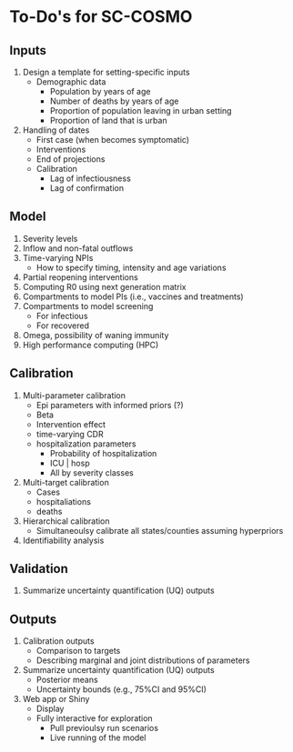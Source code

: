 # To-Do's for SC-COSMO

## Inputs
1. Design a template for setting-specific inputs
    - Demographic data
        - Population by years of age
        - Number of deaths by years of age
        - Proportion of population leaving in urban setting
        - Proportion of land that is urban
2. Handling of dates
    - First case (when becomes symptomatic)
    - Interventions
    - End of projections
    - Calibration 
        - Lag of infectiousness
        - Lag of confirmation

## Model
1. Severity levels
2. Inflow and non-fatal outflows
3. Time-varying NPIs
    - How to specify timing, intensity and age variations
4. Partial reopening interventions
5. Computing R0 using next generation matrix
6. Compartments to model PIs (i.e., vaccines and treatments)
7. Compartments to model screening 
    - For infectious
    - For recovered
8. Omega, possibility of waning immunity
9. High performance computing (HPC)

## Calibration
1. Multi-parameter calibration
    - Epi parameters with informed priors (?)
    - Beta
    - Intervention effect
    - time-varying CDR
    - hospitalization parameters
        - Probability of hospitalization
        - ICU | hosp
        - All by severity classes
2. Multi-target calibration
    - Cases
    - hospitaliations
    - deaths
3. Hierarchical calibration
    - Simultaneoulsy calibrate all states/counties assuming hyperpriors
4. Identifiability analysis

## Validation
1. Summarize uncertainty quantification (UQ) outputs

## Outputs
1. Calibration outputs
    - Comparison to targets
    - Describing marginal and joint distributions of parameters
2. Summarize uncertainty quantification (UQ) outputs
    - Posterior means
    - Uncertainty bounds (e.g., 75%CI and 95%CI)
3. Web app or Shiny
    - Display
    - Fully interactive for exploration
        - Pull previoulsy run scenarios
        - Live running of the model
    
